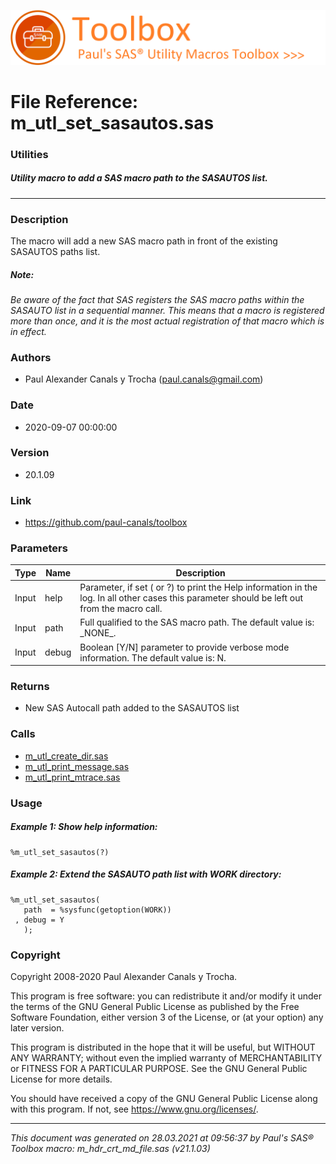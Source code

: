 ![../misc/images/doc_banner.png](../misc/images/doc_banner.png)
# 
# File Reference: m_utl_set_sasautos.sas

### Utilities

##### Utility macro to add a SAS macro path to the SASAUTOS list.

***

### Description
The macro will add a new SAS macro path in front of the existing SASAUTOS paths list.

##### *Note:*
*Be aware of the fact that SAS registers the SAS macro paths within the SASAUTO list in a sequential manner. This means that a macro is registered more than once, and it is the most actual registration of that macro which is in effect.*

### Authors
* Paul Alexander Canals y Trocha (paul.canals@gmail.com)

### Date
* 2020-09-07 00:00:00

### Version
* 20.1.09

### Link
* https://github.com/paul-canals/toolbox

### Parameters
| Type | Name | Description |
| ---- | ---- | ----------- |
| Input | help | Parameter, if set ( or ?) to print the Help information in the log. In all other cases this parameter should be left out from the macro call. |
| Input | path | Full qualified to the SAS macro path. The default value is: \_NONE\_. |
| Input | debug | Boolean [Y/N] parameter to provide verbose mode information. The default value is: N. |

### Returns
* New SAS Autocall path added to the SASAUTOS list

### Calls
* [m_utl_create_dir.sas](m_utl_create_dir.md)
* [m_utl_print_message.sas](m_utl_print_message.md)
* [m_utl_print_mtrace.sas](m_utl_print_mtrace.md)

### Usage

##### Example 1: Show help information:
```sas
%m_utl_set_sasautos(?)
```

##### Example 2: Extend the SASAUTO path list with WORK directory:
```sas
%m_utl_set_sasautos(
   path  = %sysfunc(getoption(WORK))
 , debug = Y
   );
```

### Copyright
Copyright 2008-2020 Paul Alexander Canals y Trocha. 
 
This program is free software: you can redistribute it and/or modify 
it under the terms of the GNU General Public License as published by 
the Free Software Foundation, either version 3 of the License, or 
(at your option) any later version. 
 
This program is distributed in the hope that it will be useful, 
but WITHOUT ANY WARRANTY; without even the implied warranty of 
MERCHANTABILITY or FITNESS FOR A PARTICULAR PURPOSE. See the 
GNU General Public License for more details. 
 
You should have received a copy of the GNU General Public License 
along with this program. If not, see <https://www.gnu.org/licenses/>. 


***
*This document was generated on 28.03.2021 at 09:56:37  by Paul's SAS&reg; Toolbox macro: m_hdr_crt_md_file.sas (v21.1.03)*
